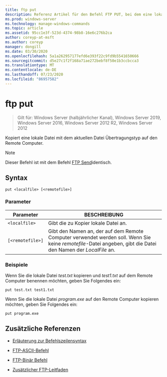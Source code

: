 ```yaml
---
title: ftp put
description: Referenz Artikel für den Befehl FTP PUT, bei dem eine lokale Datei mit dem aktuellen Datei Übertragungstyp auf den Remote Computer kopiert wird.
ms.prod: windows-server
ms.technology: manage-windows-commands
ms.topic: article
ms.assetid: 95cc1e3f-523d-4374-98b8-16e6c276b2ca
author: coreyp-at-msft
ms.author: coreyp
manager: dongill
ms.date: 03/30/2020
ms.openlocfilehash: 5a1a262957177efd6e393f22c9fd9b5541650666
ms.sourcegitcommit: d5e27c1f2f168a71ae272bebf8f50e1b3ccbcca3
ms.translationtype: MT
ms.contentlocale: de-DE
ms.lasthandoff: 07/23/2020
ms.locfileid: "86957582"
---
```

# <a name="ftp-put"></a>ftp put

> Gilt für: Windows Server (halbjährlicher Kanal), Windows Server 2019, Windows Server 2016, Windows Server 2012 R2, Windows Server 2012

Kopiert eine lokale Datei mit dem aktuellen Datei Übertragungstyp auf den Remote Computer.

> [!NOTE]
> Dieser Befehl ist mit dem Befehl [FTP Send](ftp-send_1.md)identisch.

## <a name="syntax"></a>Syntax

```
put <localfile> [<remotefile>]
```

### <a name="parameters"></a>Parameter

| Parameter | BESCHREIBUNG |
| --------- | ----------- |
| `<localfile>` | Gibt die zu Kopier lokale Datei an. |
| `[<remotefile>]` | Gibt den Namen an, der auf dem Remote Computer verwendet werden soll. Wenn Sie keine *remotefile*-Datei angeben, gibt die Datei den Namen der *LocalFile* an.|

### <a name="examples"></a>Beispiele

Wenn Sie die lokale Datei *test.txt* kopieren und *test1.txt* auf dem Remote Computer benennen möchten, geben Sie Folgendes ein:

```
put test.txt test1.txt
```

Wenn Sie die lokale Datei *program.exe* auf den Remote Computer kopieren möchten, geben Sie Folgendes ein:

```
put program.exe
```

## <a name="additional-references"></a>Zusätzliche Referenzen

- [Erläuterung zur Befehlszeilensyntax](command-line-syntax-key.md)

- [FTP-ASCII-Befehl](ftp-ascii.md)

- [FTP-Binär Befehl](ftp-binary.md)

- [Zusätzlicher FTP-Leitfaden](/previous-versions/orphan-topics/ws.10/cc756013(v=ws.10))
